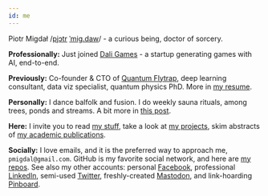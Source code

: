 ```yaml
---
id: me
---
```


Piotr Migdał
/[pjɔtr](https://en.wiktionary.org/wiki/Piotr) [ˈmig.daw](https://en.wiktionary.org/wiki/migda%C5%82)/ -
a curious being, doctor of sorcery.

**Professionally:** Just joined [Dali Games](https://dali.games/) - a startup generating games with AI, end-to-end.

**Previously:**
Co-founder & CTO of [Quantum Flytrap](https://quantumflytrap.com/),
deep learning consultant, data viz specialist, quantum physics PhD. More in [my resume](/resume).

**Personally:**
I dance balfolk and fusion. I do weekly sauna rituals, among trees, ponds and streams.
A bit more in [this post](/blog/2021/09/embodiment-for-nerds/).

**Here:** I invite you to read
[my stuff](/blog), take a look at
[my projects](/projects), skim abstracts of
[my academic publications](/publications).

**Socially:**
I love emails, and it is the preferred way to approach me, `pmigdal@gmail.com`.
GitHub is my favorite social network, and here are [my repos](https://github.com/stared/).
See also my other accounts:
personal [Facebook](https://www.facebook.com/piotr.migdal.9/),
professional [LinkedIn](https://www.linkedin.com/in/piotrmigdal/),
semi-used [Twitter](https://twitter.com/pmigdal),
freshly-created [Mastodon](https://mathstodon.xyz/@pmigdal),
and link-hoarding [Pinboard](https://pinboard.in/u:pmigdal/).
